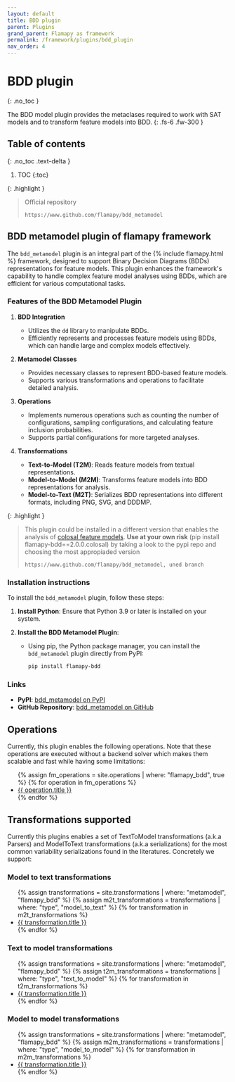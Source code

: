 ```yaml
---
layout: default
title: BDD plugin
parent: Plugins
grand_parent: Flamapy as framework
permalink: /framework/plugins/bdd_plugin
nav_order: 4
---
```


# BDD plugin
{: .no_toc }

The BDD model plugin provides the metaclases required to work with 
SAT models and to transform feature models into BDD.
{: .fs-6 .fw-300 }

## Table of contents
{: .no_toc .text-delta }

1. TOC
{:toc}

{: .highlight }
> Official repository
>
> ```
> https://www.github.com/flamapy/bdd_metamodel
> ```

## BDD metamodel plugin of flamapy framework

The `bdd_metamodel` plugin is an integral part of the {% include flamapy.html %} framework, designed to support Binary Decision Diagrams (BDDs) representations for feature models. This plugin enhances the framework's capability to handle complex feature model analyses using BDDs, which are efficient for various computational tasks.

### Features of the BDD Metamodel Plugin

1. **BDD Integration**
   - Utilizes the `dd` library to manipulate BDDs.
   - Efficiently represents and processes feature models using BDDs, which can handle large and complex models effectively.

2. **Metamodel Classes**
   - Provides necessary classes to represent BDD-based feature models.
   - Supports various transformations and operations to facilitate detailed analysis.

3. **Operations**
   - Implements numerous operations such as counting the number of configurations, sampling configurations, and calculating feature inclusion probabilities.
   - Supports partial configurations for more targeted analyses.

4. **Transformations**
   - **Text-to-Model (T2M)**: Reads feature models from textual representations.
   - **Model-to-Model (M2M)**: Transforms feature models into BDD representations for analysis.
   - **Model-to-Text (M2T)**: Serializes BDD representations into different formats, including PNG, SVG, and DDDMP.


{: .highlight }
> This plugin could be installed in a different version that enables the analysis of [colosal feature models](https://doi.org/10.1007/s10664-021-10102-5). **Use at your own risk** (pip install flamapy-bdd==2.0.0.colosal) by taking a look to the pypi repo and choosing the most appropiaded version
>
> ```
> https://www.github.com/flamapy/bdd_metamodel, uned branch
> ```

### Installation instructions

To install the `bdd_metamodel` plugin, follow these steps:

1. **Install Python**: Ensure that Python 3.9 or later is installed on your system.

2. **Install the BDD Metamodel Plugin**:
   - Using pip, the Python package manager, you can install the `bdd_metamodel` plugin directly from PyPI:
     ```bash
     pip install flamapy-bdd
     ```

### Links

- **PyPI**: [bdd_metamodel on PyPI](https://pypi.org/project/flamapy-bdd/)
- **GitHub Repository**: [bdd_metamodel on GitHub](https://github.com/flamapy/bdd_metamodel)


## Operations

Currently, this plugin enables the following operations. Note that these operations are executed without a backend solver which makes them scalable and fast while having some limitations:

<ul>
  {% assign fm_operations = site.operations | where: "flamapy_bdd", true %}
  {% for operation in fm_operations %}
    <li><a href="{{ operation.url }}">{{ operation.title }}</a></li>
  {% endfor %}
</ul>


## Transformations supported

Currently this plugins enables a set of TextToModel transformations (a.k.a Parsers) and ModelToText transformations (a.k.a serializations) for the most common variability serializations found in the literatures. Concretely we support:

### Model to text transformations
<ul>
  {% assign transformations = site.transformations | where: "metamodel", "flamapy_bdd" %}
  {% assign m2t_transformations = transformations | where: "type", "model_to_text" %}
  {% for transformation in m2t_transformations %}
    <li><a href="{{ transformation.url }}">{{ transformation.title }}</a></li>
  {% endfor %}
</ul>

### Text to model transformations
<ul>
  {% assign transformations = site.transformations | where: "metamodel", "flamapy_bdd" %}
  {% assign t2m_transformations = transformations | where: "type", "text_to_model" %}
  {% for transformation in t2m_transformations %}
    <li><a href="{{ transformation.url }}">{{ transformation.title }}</a></li>
  {% endfor %}
</ul>

### Model to model transformations
<ul>
  {% assign transformations = site.transformations | where: "metamodel", "flamapy_bdd" %}
  {% assign m2m_transformations = transformations | where: "type", "model_to_model" %}
  {% for transformation in m2m_transformations %}
    <li><a href="{{ transformation.url }}">{{ transformation.title }}</a></li>
  {% endfor %}
</ul>
